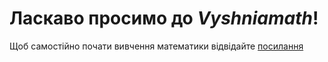 # Ласкаво просимо до *Vyshniamath*!

Щоб самостійно почати вивчення математики відвідайте [посилання](https://vyshniamath.github.io/)
